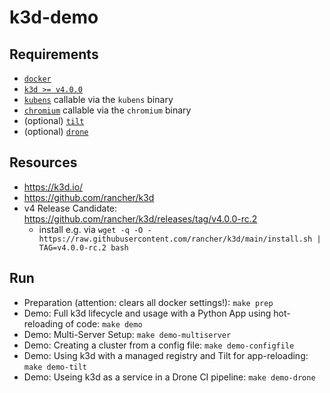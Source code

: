 # k3d-demo

## Requirements

- [`docker`](https://docs.docker.com/get-docker/)
- [`k3d >= v4.0.0`](https://k3d.io/#installation)
- [`kubens`](https://github.com/ahmetb/kubectx) callable via the `kubens` binary
- [`chromium`](https://www.chromium.org/Home) callable via the `chromium` binary
- (optional) [`tilt`](https://docs.tilt.dev/install.html)
- (optional) [`drone`](https://docs.drone.io/cli/install/)

## Resources

- <https://k3d.io/>
- <https://github.com/rancher/k3d>
- v4 Release Candidate: <https://github.com/rancher/k3d/releases/tag/v4.0.0-rc.2>
  - install e.g. via `wget -q -O - https://raw.githubusercontent.com/rancher/k3d/main/install.sh | TAG=v4.0.0-rc.2 bash`
  
## Run

- Preparation (attention: clears all docker settings!): `make prep`
- Demo: Full k3d lifecycle and usage with a Python App using hot-reloading of code: `make demo`
- Demo: Multi-Server Setup: `make demo-multiserver`
- Demo: Creating a cluster from a config file: `make demo-configfile`
- Demo: Using k3d with a managed registry and Tilt for app-reloading: `make demo-tilt`
- Demo: Useing k3d as a service in a Drone CI pipeline: `make demo-drone`
